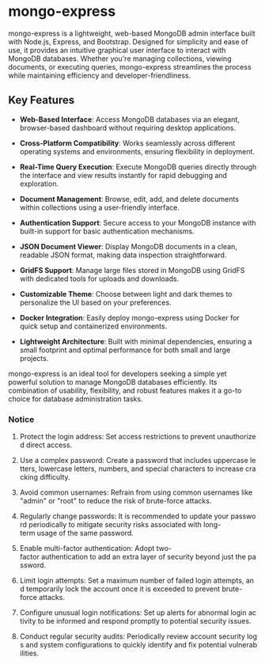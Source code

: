 # mongo-express

mongo-express is a lightweight, web-based MongoDB admin interface built with Node.js, Express, and Bootstrap. Designed for simplicity and ease of use, it provides an intuitive graphical user interface to interact with MongoDB databases. Whether you're managing collections, viewing documents, or executing queries, mongo-express streamlines the process while maintaining efficiency and developer-friendliness.

## Key Features

- **Web-Based Interface**: Access MongoDB databases via an elegant, browser-based dashboard without requiring desktop applications.
  
- **Cross-Platform Compatibility**: Works seamlessly across different operating systems and environments, ensuring flexibility in deployment.

- **Real-Time Query Execution**: Execute MongoDB queries directly through the interface and view results instantly for rapid debugging and exploration.

- **Document Management**: Browse, edit, add, and delete documents within collections using a user-friendly interface.

- **Authentication Support**: Secure access to your MongoDB instance with built-in support for basic authentication mechanisms.

- **JSON Document Viewer**: Display MongoDB documents in a clean, readable JSON format, making data inspection straightforward.

- **GridFS Support**: Manage large files stored in MongoDB using GridFS with dedicated tools for uploads and downloads.

- **Customizable Theme**: Choose between light and dark themes to personalize the UI based on your preferences.

- **Docker Integration**: Easily deploy mongo-express using Docker for quick setup and containerized environments.

- **Lightweight Architecture**: Built with minimal dependencies, ensuring a small footprint and optimal performance for both small and large projects.

mongo-express is an ideal tool for developers seeking a simple yet powerful solution to manage MongoDB databases efficiently. Its combination of usability, flexibility, and robust features makes it a go-to choice for database administration tasks.

### Notice

1.  Protect the login address: Set access restrictions to prevent unauthorized direct access.
    
2.  Use a complex password: Create a password that includes uppercase letters, lowercase letters, numbers, and special characters to increase cracking difficulty.
    
3.  Avoid common usernames: Refrain from using common usernames like "admin" or "root" to reduce the risk of brute-force attacks.
    
4.  Regularly change passwords: It is recommended to update your password periodically to mitigate security risks associated with long-term usage of the same password.
    
5.  Enable multi-factor authentication: Adopt two-factor authentication to add an extra layer of security beyond just the password.
    
6.  Limit login attempts: Set a maximum number of failed login attempts, and temporarily lock the account once it is exceeded to prevent brute-force attacks.
    
7.  Configure unusual login notifications: Set up alerts for abnormal login activity to be informed and respond promptly to potential security issues.
    
8.  Conduct regular security audits: Periodically review account security logs and system configurations to quickly identify and fix potential vulnerabilities.
        